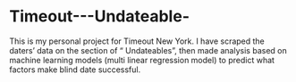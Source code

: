 # Timeout---Undateable-
This is my personal project for Timeout New York. 
I have scraped the daters’ data on the section of “ Undateables”, then made analysis based on machine learning models (multi linear regression model)
to predict what factors make blind date successful.
